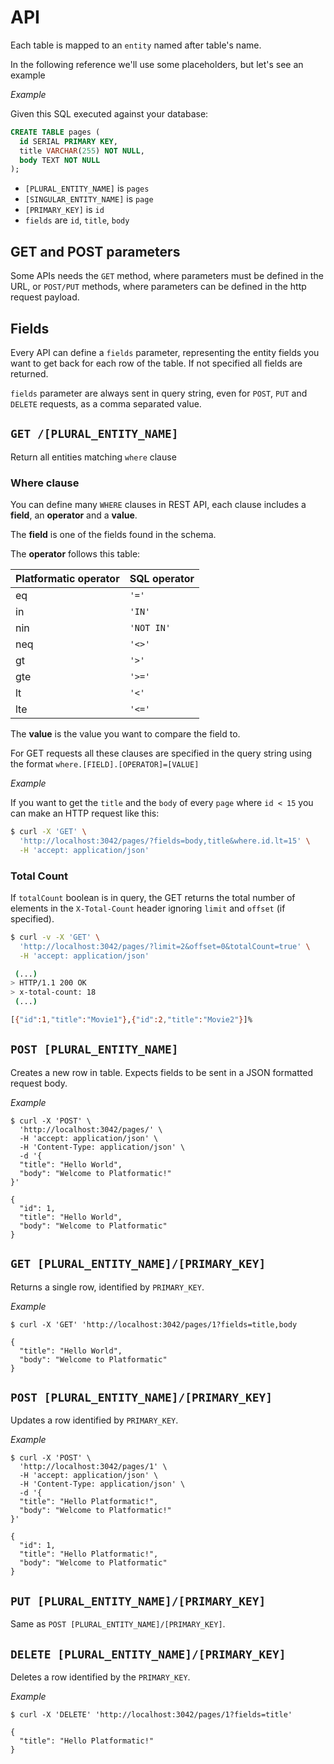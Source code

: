 # API

Each table is mapped to an `entity` named after table's name. 

In the following reference we'll use some placeholders, but let's see an example

_Example_

Given this SQL executed against your database:

```sql
CREATE TABLE pages (
  id SERIAL PRIMARY KEY,
  title VARCHAR(255) NOT NULL,
  body TEXT NOT NULL
);
```

- `[PLURAL_ENTITY_NAME]` is `pages`
- `[SINGULAR_ENTITY_NAME]` is `page`
- `[PRIMARY_KEY]` is `id`
- `fields` are `id`, `title`, `body`

## GET and POST parameters

Some APIs needs the `GET` method, where parameters must be defined in the URL, or `POST/PUT` methods, where parameters can be defined in the http request payload.

## Fields

Every API can define a `fields` parameter, representing the entity fields you want to get back for each row of the table. If not specified all fields are returned.


`fields` parameter are always sent in query string, even for `POST`, `PUT` and `DELETE` requests, as a comma separated value.

## `GET /[PLURAL_ENTITY_NAME]`

Return all entities matching `where` clause

### Where clause

You can define many `WHERE` clauses in REST API, each clause includes a **field**, an **operator** and a **value**.

The **field** is one of the fields found in the schema.

The **operator** follows this table:

| Platformatic operator | SQL operator |
|--- | ---|
| eq | `'='` |
| in | `'IN'` |
| nin | `'NOT IN'` |
| neq | `'<>'` |
| gt | `'>'` |
| gte | `'>='` |
| lt | `'<'` |
| lte | `'<='` |

The **value** is the value you want to compare the field to.

For GET requests all these clauses are specified in the query string using the format `where.[FIELD].[OPERATOR]=[VALUE]`

_Example_

If you want to get the `title` and the `body` of every `page` where `id < 15` you can make an HTTP request like this:

```bash
$ curl -X 'GET' \
  'http://localhost:3042/pages/?fields=body,title&where.id.lt=15' \
  -H 'accept: application/json'
```

### Total Count

If `totalCount` boolean is in query, the GET returns the total number of elements in the `X-Total-Count` header ignoring `limit` and `offset` (if specified).

```bash
$ curl -v -X 'GET' \
  'http://localhost:3042/pages/?limit=2&offset=0&totalCount=true' \
  -H 'accept: application/json'

 (...)
> HTTP/1.1 200 OK
> x-total-count: 18
 (...)

[{"id":1,"title":"Movie1"},{"id":2,"title":"Movie2"}]%
```


## `POST [PLURAL_ENTITY_NAME]`

Creates a new row in table. Expects fields to be sent in a JSON formatted request body.

_Example_

```
$ curl -X 'POST' \
  'http://localhost:3042/pages/' \
  -H 'accept: application/json' \
  -H 'Content-Type: application/json' \
  -d '{
  "title": "Hello World",
  "body": "Welcome to Platformatic!"
}'

{
  "id": 1,
  "title": "Hello World",
  "body": "Welcome to Platformatic"
}
```

## `GET [PLURAL_ENTITY_NAME]/[PRIMARY_KEY]`

Returns a single row, identified by `PRIMARY_KEY`.

_Example_

```
$ curl -X 'GET' 'http://localhost:3042/pages/1?fields=title,body

{
  "title": "Hello World",
  "body": "Welcome to Platformatic"
}
```

## `POST [PLURAL_ENTITY_NAME]/[PRIMARY_KEY]`

Updates a row identified by `PRIMARY_KEY`. 

_Example_

```
$ curl -X 'POST' \
  'http://localhost:3042/pages/1' \
  -H 'accept: application/json' \
  -H 'Content-Type: application/json' \
  -d '{
  "title": "Hello Platformatic!",
  "body": "Welcome to Platformatic!"
}'

{
  "id": 1,
  "title": "Hello Platformatic!",
  "body": "Welcome to Platformatic"
}
```
## `PUT [PLURAL_ENTITY_NAME]/[PRIMARY_KEY]`

Same as `POST [PLURAL_ENTITY_NAME]/[PRIMARY_KEY]`.

## `DELETE [PLURAL_ENTITY_NAME]/[PRIMARY_KEY]`

Deletes a row identified by the `PRIMARY_KEY`.

_Example_

```
$ curl -X 'DELETE' 'http://localhost:3042/pages/1?fields=title'

{
  "title": "Hello Platformatic!"
}
```

